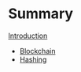 # Summary

[Introduction](./introduction.md)
- [Blockchain](./blockchain.md)
- [Hashing](./hashing.md)
